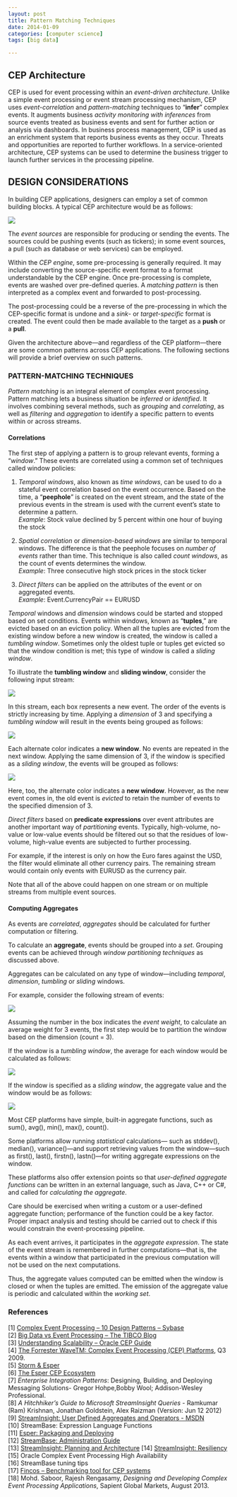 ```yaml
---
layout: post
title: Pattern Matching Techniques
date: 2014-01-09
categories: [computer science]
tags: [big data]

---
```

<script type="text/javascript"  src="http://cdn.mathjax.org/mathjax/latest/MathJax.js?config=TeX-AMS-MML_HTMLorMML"></script>

CEP Architecture
---

CEP is used for event processing within an *event-driven architecture*. Unlike a simple event processing or event stream processing mechanism, CEP uses *event-correlation* and *pattern-matching* techniques to “**infer**” complex events. It augments business *activity monitoring with inferences* from source events treated as business events and sent for further action or analysis via dashboards. In business process management, CEP is used as an enrichment system that reports business events as they occur. Threats and opportunities are reported to further workflows. In a service-oriented architecture, CEP systems can be used to determine the business trigger to launch further services in the processing pipeline.


DESIGN CONSIDERATIONS
---

In building CEP applications, designers can employ a set of common building blocks. A typical CEP architecture would be as follows:

![](http://sungsoo.github.com/images/typical-cep-architecture.png)

The *event sources* are responsible for producing or sending the events. The sources could be pushing events (such as tickers); in some event sources, a pull (such as database or web services) can be employed.

Within the *CEP engine*, some pre-processing is generally required. It may include converting the source-specific event format to a format understandable by the CEP engine. Once pre-processing is complete, events are washed over pre-defined queries. A *matching pattern* is then interpreted as a complex event and forwarded to post-processing.

The post-processing could be a reverse of the pre-processing in which the CEP-specific format is undone and a *sink*- or *target-specific* format is created. The event could then be made available to the target as a **push** or a **pull**.

Given the architecture above—and regardless of the CEP platform—there are some common patterns across CEP applications. The following sections will provide a brief overview on such patterns.

### PATTERN-MATCHING TECHNIQUES

*Pattern matching* is an integral element of complex event processing. Pattern matching lets a business situation be *inferred* or *identified*. It involves combining several methods, such as *grouping* and *correlating*, as well as *filtering* and *aggregation* to identify a specific pattern to events within or across streams.

#### Correlations

The first step of applying a pattern is to group relevant events, forming a “*window*.” These events are correlated using a common set of techniques called window policies:


1. *Temporal windows*, also known as *time windows*, can be used to do a stateful event correlation based on the event occurrence. Based on the time, a “**peephole**”
is created on the event stream, and the state of the previous events in the stream is used with the current event’s state to determine a pattern.  
*Example*: Stock value declined by 5 percent within one hour of buying the stock


2. *Spatial correlation* or *dimension-based windows* are similar to temporal windows. The difference is that the peephole focuses on *number of events* rather than time. This technique is also called *count windows*, as the count of events determines the window.  
*Example*: Three consecutive high stock prices in the stock ticker


3. *Direct filters* can be applied on the attributes of the event or on aggregated events.  
*Example*: Event.CurrencyPair == EURUSD
 
*Temporal* windows and *dimension* windows could be started and stopped based on set conditions. Events within windows, known as “**tuples**,” are evicted based on an eviction policy. When all the tuples are evicted from the existing window before a new window is created,
the window is called a *tumbling window*. Sometimes only the oldest tuple or tuples get evicted so that the window condition is met; this type of window is called a *sliding window*.

To illustrate the **tumbling window** and **sliding window**, consider the following input stream:

![](http://sungsoo.github.com/images/input-stream.png)

In this stream, each box represents a new event. The order of the events is strictly increasing by time. Applying a *dimension* of 3 and specifying a *tumbling window* will result in the events being grouped as follows:

![](http://sungsoo.github.com/images/stream-group.png)

Each alternate color indicates a **new window**. No events are repeated in the next window. Applying the same dimension of 3, if the window is specified as a *sliding window*, the events will be grouped as follows:

![](http://sungsoo.github.com/images/sliding-window.png)

Here, too, the alternate color indicates a **new window**. However, as the new event comes in, the old event is *evicted* to retain the number of events to the specified dimension of 3.


*Direct filters* based on **predicate expressions** over event attributes are another important way of *partitioning* events. Typically, high-volume, no-value or low-value events should be filtered out so that the residues of low-volume, high-value events are subjected to further processing. 

For example, if the interest is only on
how the Euro fares against the USD, the filter would eliminate all other currency pairs. The remaining stream would contain only events with EURUSD as the currency pair.


Note that all of the above could happen on one stream or on multiple streams from multiple event sources.


#### Computing Aggregates
As events are *correlated*, *aggregates* should be calculated for further computation or filtering.

To calculate an **aggregate**, events should be grouped into a *set*. Grouping events can be achieved through *window partitioning techniques* as discussed above.


Aggregates can be calculated on any type of window—including *temporal*, *dimension*, *tumbling* or *sliding* windows.


For example, consider the following stream of events:

![](http://sungsoo.github.com/images/input-stream.png)

Assuming the number in the box indicates the *event weight*, to calculate an average weight for 3 events, the first step would be to partition the window based on the dimension (count = 3).

If the window is a *tumbling window*, the average for each window would be calculated as follows:

![](http://sungsoo.github.com/images/tumbling-window.png)

If the window is specified as a *sliding window*, the aggregate value and the window would be as follows:

![](http://sungsoo.github.com/images/window-average.png)


Most CEP platforms have simple, built-in aggregate functions, such as sum(), avg(), min(), max(), count().


Some platforms allow running *statistical* calculations— such as stddev(), median(), variance()—and support retrieving values from the window—such as first(), last(), firstn(), lastn()—for writing aggregate expressions on the window.

These platforms also offer extension points so that *user-defined aggregate functions* can be written in an external language, such as Java, C++ or C#, and called for *calculating the aggregate*.

Care should be exercised when writing a custom or a user-defined aggregate function; performance of the function could be a key factor. Proper impact analysis and testing should be carried out to check if this would constrain the event-processing pipeline.

As each event arrives, it participates in the *aggregate expression*. The state of the event stream is remembered in further computations—that is, the events within a window that participated in the previous computation will not be used on the next computations.

Thus, the aggregate values computed can be emitted when the window is closed or when the tuples are emitted. The emission of the aggregate value is periodic and calculated within the *working set*.

### References

[1] [Complex Event Processing – 10 Design Patterns – Sybase](http://m.sybase.com/files/White_Papers/CEP-10-Design-Patterns-WP.pdf)  
[2] [Big Data vs Event Processing – The TIBCO Blog](http://www.tibco.com/blog/2012/01/26/big-data-vs-event-processing/)  
[3] [Understanding Scalability – Oracle CEP Guide](http://docs.oracle.com/cd/E14571_01/doc.1111/e14301/scalunder.htm)  
[4] [The Forrester WaveTM: Complex Event Processing (CEP) Platforms](http://www.reinsa.co.cr/2009wave_complex_event_processing_cep_platforms_q3.pdf), Q3 2009.  
[5] [Storm & Esper](http://tomdzk.wordpress.com/2011/09/28/storm-esper/)  
[6] [The Esper CEP Ecosystem](http://blog.octo.com/en/the-esper-cep-ecosystem/)  
[7] *Enterprise Integration Patterns*: Designing, Building, and Deploying Messaging Solutions- Gregor Hohpe,Bobby Wool; Addison-Wesley Professional.    
[8] *A Hitchhiker’s Guide to Microsoft StreamInsight Queries* - Ramkumar (Ram) Krishnan, Jonathan Goldstein,
Alex Raizman (Version: Jun 12 2012)  
[9] [StreamInsight: User Defined Aggregates and Operators - MSDN](http://msdn.microsoft.com/en-us/library/ee842720.aspx)  
[10] StreamBase: Expression Language Functions  
[11] [Esper: Packaging and Deploying](http://esper.codehaus.org/esper-4.0.0/doc/reference/en/html/packaging_deployment.html)  
[12] [StreamBase: Administration Guide](http://docs.streambase.com/sb72/index.jsp?topic=/com.streambase.sb.ide.help/data/html/admin/index.html)  
[13] [StreamInsight: Planning and Architecture](http://msdn.microsoft.com/en-us/library/ee391397(v=sql.111).aspx)  
[14] [StreamInsight: Resiliency](http://msdn.microsoft.com/en-in/library/hh290501.aspx)  
[15] Oracle Complex Event Processing High Availability  
[16] StreamBase tuning tips  
[17] [Fincos – Benchmarking tool for CEP systems](https://code.google.com/p/fincos/)  
[18] Mohd. Saboor, Rajesh Rengasamy, *Designing and Developing Complex Event Processing Applications*, Sapient Global Markets, August 2013.